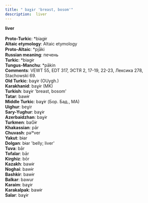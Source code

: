 ```yaml
---
title: " baɣɨr 'breast, bosom'"
description:  liver
---
```

<p data-pagefind-weight="0.5">
<strong> liver</strong><br><br>
<strong>Proto-Turkic</strong>:  *biagɨr<br>
<strong>Altaic etymology</strong>:  Altaic etymology<br>
<strong> Proto-Altaic</strong>:  *pi̯ā̀ki<br>
<strong>Russian meaning</strong>:  печень<br>
<strong>Turkic</strong>:  *biagɨr<br>
<strong>Tungus-Manchu</strong>:  *pākin<br>
<strong>Comments</strong>:  VEWT 55, EDT 317, ЭСТЯ 2, 17-19, 22-23, Лексика 278, Stachowski 69.<br>
<strong>Old Turkic</strong>:  baɣɨr (OUygh.)<br>
<strong>Karakhanid</strong>:  baɣɨr (MK)<br>
<strong>Turkish</strong>:  baɣɨr 'breast, bosom'<br>
<strong>Tatar</strong>:  bawɨr<br>
<strong>Middle Turkic</strong>:  baɣɨr (Бор. Бад., MA)<br>
<strong>Uighur</strong>:  beɣir<br>
<strong>Sary-Yughur</strong>:  baɣɨr<br>
<strong>Azerbaidzhan</strong>:  baɣɨr<br>
<strong>Turkmen</strong>:  baGɨr<br>
<strong>Khakassian</strong>:  pār<br>
<strong>Chuvash</strong>:  pǝʷver<br>
<strong>Yakut</strong>:  bɨar<br>
<strong>Dolgan</strong>:  bɨar 'belly; liver'<br>
<strong>Tuva</strong>:  bār<br>
<strong>Tofalar</strong>:  bār<br>
<strong>Kirghiz</strong>:  bōr<br>
<strong>Kazakh</strong>:  bawɨr<br>
<strong>Noghai</strong>:  bawɨr<br>
<strong>Bashkir</strong>:  bawɨr<br>
<strong>Balkar</strong>:  bawur<br>
<strong>Karaim</strong>:  baɣɨr<br>
<strong>Karakalpak</strong>:  bawɨr<br>
<strong>Salar</strong>:  baɣɨr<br>

</p>
